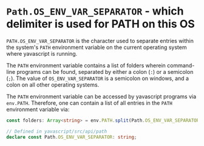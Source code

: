 # `Path.OS_ENV_VAR_SEPARATOR` - which delimiter is used for PATH on this OS

`PATH.OS_ENV_VAR_SEPARATOR` is the character used to separate entries within the system's `PATH` environment variable on the current operating system where yavascript is running.

The `PATH` environment variable contains a list of folders wherein command-line programs can be found, separated by either a colon (`:`) or a semicolon (`;`). The value of `OS_ENV_VAR_SEPARATOR` is a semicolon on windows, and a colon on all other operating systems.

The `PATH` environment variable can be accessed by yavascript programs via `env.PATH`. Therefore, one can contain a list of all entries in the `PATH` environment variable via:

```ts
const folders: Array<string> = env.PATH.split(Path.OS_ENV_VAR_SEPARATOR);
```

```ts
// Defined in yavascript/src/api/path
declare const Path.OS_ENV_VAR_SEPARATOR: string;
```
